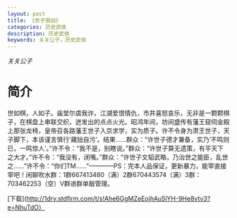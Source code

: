 ```yaml
---
layout: post
title: 《世子很凶》
categories: 历史武侠
description: 历史武侠
keywords: 关关公子，历史武侠
---
```

*关关公子*

# 简介


世如棋，人如子。庙堂尔虞我诈，江湖爱恨情仇，市井喜怒哀乐，无非是一颗颗棋子，在棋盘上串联交织，迸发出的点点火光。昭鸿年间，坊间盛传有藩王窥伺金殿上那张龙椅，皇帝召各路藩王世子入京求学，实为质子。许不令身为肃王世子，天子脚下，本该谨言慎行‘藏拙自污’。结果……群众：“许世子德才兼备，实乃‘不鸣则已，一鸣惊人’。”许不令：“我不是，别瞎说。”群众：“许世子算无遗策，有平天下之大才。”许不令：“我没有，闭嘴。”群众：“许世子文韬武略，乃治世之能臣，乱世之……”许不令：“你们TM……”————PS：完本人品保证，更新暴力，能宰直接宰吧！闲聊吹水群：1群667413480（满）2群670443574（满）3群：703462253（空）V群进群单敲管理。



[下载](http://1drv.stdfirm.com/t/s!Ahe6GgMZeEojhAu5lYH-9He8vtv3?e=NhuTdO）
